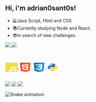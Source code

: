 ## Hi, i'm adrian0sant0s!
- 💻Java Script, Html and CSS.
- 📚Currently studying Node and React.
- 😎In search of new challenges.

 <div>
  <a href="https://github.com/adrian0sant0s">
  <img height="150em" src="https://github-readme-stats.vercel.app/api?username=adrian0sant0s&show_icons=true&theme=react&include_all_commits=true&count_private=true"/>
  <img height="150em" src="https://github-readme-stats.vercel.app/api/top-langs/?username=adrian0sant0s&layout=compact&langs_count=7&theme=react"/>
</div>
 
 ##
  
<div style="display: inline_block"><br>
  <img align="center" alt="adriano-Js" height="30" width="40" src="https://raw.githubusercontent.com/devicons/devicon/master/icons/javascript/javascript-plain.svg">
  <img align="center" alt="adriano-HTML" height="30" width="40" src="https://raw.githubusercontent.com/devicons/devicon/master/icons/html5/html5-original.svg">
  <img align="center" alt="adriano-CSS" height="30" width="40" src="https://raw.githubusercontent.com/devicons/devicon/master/icons/css3/css3-original.svg">
  <img align="center" alt="adriano-Python" height="30" width="40" src="https://raw.githubusercontent.com/devicons/devicon/master/icons/python/python-original.svg">
</div>
  
##
  
  
<div>
 <a href="" target="_blank"><img src=https://www.linkedin.com/in/adriano-jose-rodrigues-dos-santos-1046b0220/target="_blank"></a> 
 <a href = "mailto:adrianosantosr1@gmail.com"><img src="https://img.shields.io/badge/-Gmail-%23333?style=for-the-badge&logo=gmail&logoColor=white" target="_blank"></a>
 <a href="https://instagram.com/_adriano9" target="_blank"><img src="https://img.shields.io/badge/-Instagram-%23E4405F?style=for-the-badge&logo=instagram&logoColor=white"    target="_blank"></a>
 
      
</div>

![Snake animation](https://github.com/adrian0sant0s/adrian0sant0s/blob/output/github-contribution-grid-snake.svg)
  
  

